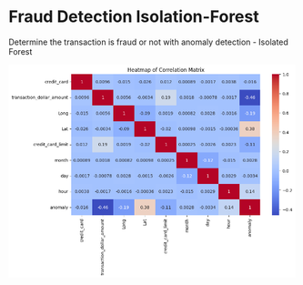 # Fraud Detection Isolation-Forest
Determine the transaction is fraud or not with anomaly detection - Isolated Forest

![Heatmap](heatmap.png)
